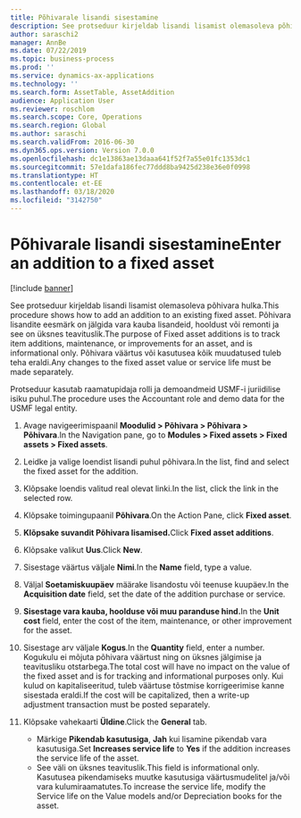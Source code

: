 ```yaml
---
title: Põhivarale lisandi sisestamine
description: See protseduur kirjeldab lisandi lisamist olemasoleva põhivara hulka.
author: saraschi2
manager: AnnBe
ms.date: 07/22/2019
ms.topic: business-process
ms.prod: ''
ms.service: dynamics-ax-applications
ms.technology: ''
ms.search.form: AssetTable, AssetAddition
audience: Application User
ms.reviewer: roschlom
ms.search.scope: Core, Operations
ms.search.region: Global
ms.author: saraschi
ms.search.validFrom: 2016-06-30
ms.dyn365.ops.version: Version 7.0.0
ms.openlocfilehash: dc1e13863ae13daaa641f52f7a55e01fc1353dc1
ms.sourcegitcommit: 57e1dafa186fec77ddd8ba9425d238e36e0f0998
ms.translationtype: HT
ms.contentlocale: et-EE
ms.lasthandoff: 03/18/2020
ms.locfileid: "3142750"
---
```

# <a name="enter-an-addition-to-a-fixed-asset"></a><span data-ttu-id="5f474-103">Põhivarale lisandi sisestamine</span><span class="sxs-lookup"><span data-stu-id="5f474-103">Enter an addition to a fixed asset</span></span>

[!include [banner](../../includes/banner.md)]

<span data-ttu-id="5f474-104">See protseduur kirjeldab lisandi lisamist olemasoleva põhivara hulka.</span><span class="sxs-lookup"><span data-stu-id="5f474-104">This procedure shows how to add an addition to an existing fixed asset.</span></span> <span data-ttu-id="5f474-105">Põhivara lisandite eesmärk on jälgida vara kauba lisandeid, hooldust või remonti ja see on üksnes teavituslik.</span><span class="sxs-lookup"><span data-stu-id="5f474-105">The purpose of Fixed asset additions is to track item additions, maintenance, or improvements for an asset, and is informational only.</span></span> <span data-ttu-id="5f474-106">Põhivara väärtus või kasutusea kõik muudatused tuleb teha eraldi.</span><span class="sxs-lookup"><span data-stu-id="5f474-106">Any changes to the fixed asset value or service life must be made separately.</span></span>   

<span data-ttu-id="5f474-107">Protseduur kasutab raamatupidaja rolli ja demoandmeid USMF-i juriidilise isiku puhul.</span><span class="sxs-lookup"><span data-stu-id="5f474-107">The procedure uses the Accountant role and demo data for the USMF legal entity.</span></span>

1. <span data-ttu-id="5f474-108">Avage navigeerimispaanil **Moodulid > Põhivara > Põhivara > Põhivara**.</span><span class="sxs-lookup"><span data-stu-id="5f474-108">In the Navigation pane, go to **Modules > Fixed assets > Fixed assets > Fixed assets**.</span></span>
2. <span data-ttu-id="5f474-109">Leidke ja valige loendist lisandi puhul põhivara.</span><span class="sxs-lookup"><span data-stu-id="5f474-109">In the list, find and select the fixed asset for the addition.</span></span>
3. <span data-ttu-id="5f474-110">Klõpsake loendis valitud real olevat linki.</span><span class="sxs-lookup"><span data-stu-id="5f474-110">In the list, click the link in the selected row.</span></span>
4. <span data-ttu-id="5f474-111">Klõpsake toimingupaanil **Põhivara**.</span><span class="sxs-lookup"><span data-stu-id="5f474-111">On the Action Pane, click **Fixed asset**.</span></span>
5. <span data-ttu-id="5f474-112">**Klõpsake suvandit Põhivara lisamised.**</span><span class="sxs-lookup"><span data-stu-id="5f474-112">Click **Fixed asset additions**.</span></span>
6. <span data-ttu-id="5f474-113">Klõpsake valikut **Uus**.</span><span class="sxs-lookup"><span data-stu-id="5f474-113">Click **New**.</span></span>
7. <span data-ttu-id="5f474-114">Sisestage väärtus väljale **Nimi**.</span><span class="sxs-lookup"><span data-stu-id="5f474-114">In the **Name** field, type a value.</span></span>
8. <span data-ttu-id="5f474-115">Väljal **Soetamiskuupäev** määrake lisandostu või teenuse kuupäev.</span><span class="sxs-lookup"><span data-stu-id="5f474-115">In the **Acquisition date** field, set the date of the addition purchase or service.</span></span>
9. <span data-ttu-id="5f474-116">**Sisestage vara kauba, hoolduse või muu paranduse hind.**</span><span class="sxs-lookup"><span data-stu-id="5f474-116">In the **Unit cost** field, enter the cost of the item, maintenance, or other improvement for the asset.</span></span>
10. <span data-ttu-id="5f474-117">Sisestage arv väljale **Kogus**.</span><span class="sxs-lookup"><span data-stu-id="5f474-117">In the **Quantity** field, enter a number.</span></span> <span data-ttu-id="5f474-118">Kogukulu ei mõjuta põhivara väärtust ning on üksnes jälgimise ja teavitusliku otstarbega.</span><span class="sxs-lookup"><span data-stu-id="5f474-118">The total cost will have no impact on the value of the fixed asset and is for tracking and informational purposes only.</span></span> <span data-ttu-id="5f474-119">Kui kulud on kapitaliseeritud, tuleb väärtuse tõstmise korrigeerimise kanne sisestada eraldi.</span><span class="sxs-lookup"><span data-stu-id="5f474-119">If the cost will be capitalized, then a write-up adjustment transaction must be posted separately.</span></span>  
11. <span data-ttu-id="5f474-120">Klõpsake vahekaarti **Üldine**.</span><span class="sxs-lookup"><span data-stu-id="5f474-120">Click the **General** tab.</span></span>

    * <span data-ttu-id="5f474-121">Märkige **Pikendab kasutusiga**, **Jah** kui lisamine pikendab vara kasutusiga.</span><span class="sxs-lookup"><span data-stu-id="5f474-121">Set **Increases service life** to **Yes** if the addition increases the service life of the asset.</span></span>  
    * <span data-ttu-id="5f474-122">See väli on üksnes teavituslik.</span><span class="sxs-lookup"><span data-stu-id="5f474-122">This field is informational only.</span></span> <span data-ttu-id="5f474-123">Kasutusea pikendamiseks muutke kasutusiga väärtusmudelitel ja/või vara kulumiraamatutes.</span><span class="sxs-lookup"><span data-stu-id="5f474-123">To increase the service life, modify the Service life on the Value models and/or Depreciation books for the asset.</span></span>  

